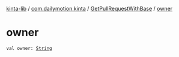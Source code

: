 [kinta-lib](../../index.md) / [com.dailymotion.kinta](../index.md) / [GetPullRequestWithBase](index.md) / [owner](./owner.md)

# owner

`val owner: `[`String`](https://kotlinlang.org/api/latest/jvm/stdlib/kotlin/-string/index.html)